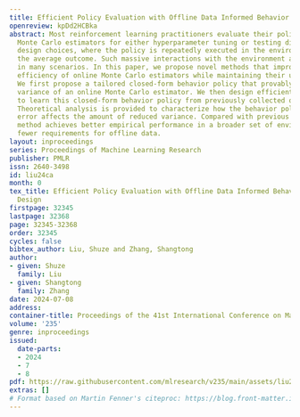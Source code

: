 ```yaml
---
title: Efficient Policy Evaluation with Offline Data Informed Behavior Policy Design
openreview: kpDd2HCBka
abstract: Most reinforcement learning practitioners evaluate their policies with online
  Monte Carlo estimators for either hyperparameter tuning or testing different algorithmic
  design choices, where the policy is repeatedly executed in the environment to get
  the average outcome. Such massive interactions with the environment are prohibitive
  in many scenarios. In this paper, we propose novel methods that improve the data
  efficiency of online Monte Carlo estimators while maintaining their unbiasedness.
  We first propose a tailored closed-form behavior policy that provably reduces the
  variance of an online Monte Carlo estimator. We then design efficient algorithms
  to learn this closed-form behavior policy from previously collected offline data.
  Theoretical analysis is provided to characterize how the behavior policy learning
  error affects the amount of reduced variance. Compared with previous works, our
  method achieves better empirical performance in a broader set of environments, with
  fewer requirements for offline data.
layout: inproceedings
series: Proceedings of Machine Learning Research
publisher: PMLR
issn: 2640-3498
id: liu24ca
month: 0
tex_title: Efficient Policy Evaluation with Offline Data Informed Behavior Policy
  Design
firstpage: 32345
lastpage: 32368
page: 32345-32368
order: 32345
cycles: false
bibtex_author: Liu, Shuze and Zhang, Shangtong
author:
- given: Shuze
  family: Liu
- given: Shangtong
  family: Zhang
date: 2024-07-08
address:
container-title: Proceedings of the 41st International Conference on Machine Learning
volume: '235'
genre: inproceedings
issued:
  date-parts:
  - 2024
  - 7
  - 8
pdf: https://raw.githubusercontent.com/mlresearch/v235/main/assets/liu24ca/liu24ca.pdf
extras: []
# Format based on Martin Fenner's citeproc: https://blog.front-matter.io/posts/citeproc-yaml-for-bibliographies/
---
```

